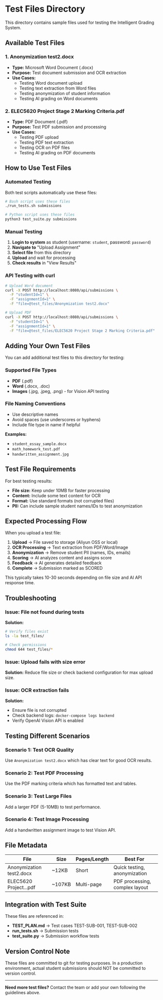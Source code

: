 # Test Files Directory

This directory contains sample files used for testing the Intelligent Grading System.

## Available Test Files

### 1. Anonymization test2.docx
- **Type:** Microsoft Word Document (.docx)
- **Purpose:** Test document submission and OCR extraction
- **Use Cases:**
  - Testing Word document upload
  - Testing text extraction from Word files
  - Testing anonymization of student information
  - Testing AI grading on Word documents

### 2. ELEC5620 Project Stage 2 Marking Criteria.pdf
- **Type:** PDF Document (.pdf)
- **Purpose:** Test PDF submission and processing
- **Use Cases:**
  - Testing PDF upload
  - Testing PDF text extraction
  - Testing OCR on PDF files
  - Testing AI grading on PDF documents

## How to Use Test Files

### Automated Testing

Both test scripts automatically use these files:

```bash
# Bash script uses these files
./run_tests.sh submissions

# Python script uses these files
python3 test_suite.py submissions
```

### Manual Testing

1. **Login to system** as student (username: `student`, password: `password`)
2. **Navigate to** "Upload Assignment"
3. **Select file** from this directory
4. **Upload** and wait for processing
5. **Check results** in "View Results"

### API Testing with curl

```bash
# Upload Word document
curl -X POST http://localhost:8080/api/submissions \
  -F "studentId=1" \
  -F "assignmentId=1" \
  -F "file=@test_files/Anonymization test2.docx"

# Upload PDF
curl -X POST http://localhost:8080/api/submissions \
  -F "studentId=1" \
  -F "assignmentId=1" \
  -F "file=@test_files/ELEC5620 Project Stage 2 Marking Criteria.pdf"
```

## Adding Your Own Test Files

You can add additional test files to this directory for testing:

### Supported File Types
- **PDF** (.pdf)
- **Word** (.docx, .doc)
- **Images** (.jpg, .jpeg, .png) - for Vision API testing

### File Naming Conventions
- Use descriptive names
- Avoid spaces (use underscores or hyphens)
- Include file type in name if helpful

**Examples:**
- `student_essay_sample.docx`
- `math_homework_test.pdf`
- `handwritten_assignment.jpg`

## Test File Requirements

For best testing results:
- **File size:** Keep under 10MB for faster processing
- **Content:** Include some text content for OCR
- **Format:** Use standard formats (not corrupted files)
- **PII:** Can include sample student names/IDs to test anonymization

## Expected Processing Flow

When you upload a test file:

1. **Upload** → File saved to storage (Aliyun OSS or local)
2. **OCR Processing** → Text extraction from PDF/Word/Image
3. **Anonymization** → Remove student PII (names, IDs, emails)
4. **Scoring** → AI analyzes content and assigns score
5. **Feedback** → AI generates detailed feedback
6. **Complete** → Submission marked as SCORED

This typically takes 10-30 seconds depending on file size and AI API response time.

## Troubleshooting

### Issue: File not found during tests

**Solution:**
```bash
# Verify files exist
ls -la test_files/

# Check permissions
chmod 644 test_files/*
```

### Issue: Upload fails with size error

**Solution:** Reduce file size or check backend configuration for max upload size.

### Issue: OCR extraction fails

**Solution:**
- Ensure file is not corrupted
- Check backend logs: `docker-compose logs backend`
- Verify OpenAI Vision API is enabled

## Testing Different Scenarios

### Scenario 1: Test OCR Quality
Use `Anonymization test2.docx` which has clear text for good OCR results.

### Scenario 2: Test PDF Processing
Use the PDF marking criteria which has formatted text and tables.

### Scenario 3: Test Large Files
Add a larger PDF (5-10MB) to test performance.

### Scenario 4: Test Image Processing
Add a handwritten assignment image to test Vision API.

## File Metadata

| File | Size | Pages/Length | Best For |
|------|------|--------------|----------|
| Anonymization test2.docx | ~12KB | Short | Quick testing, anonymization |
| ELEC5620 Project...pdf | ~107KB | Multi-page | PDF processing, complex layout |

## Integration with Test Suite

These files are referenced in:
- **TEST_PLAN.md** → Test cases TEST-SUB-001, TEST-SUB-002
- **run_tests.sh** → Submission tests
- **test_suite.py** → Submission workflow tests

## Version Control Note

These files are committed to git for testing purposes. In a production environment, actual student submissions should NOT be committed to version control.

---

**Need more test files?**
Contact the team or add your own following the guidelines above.
